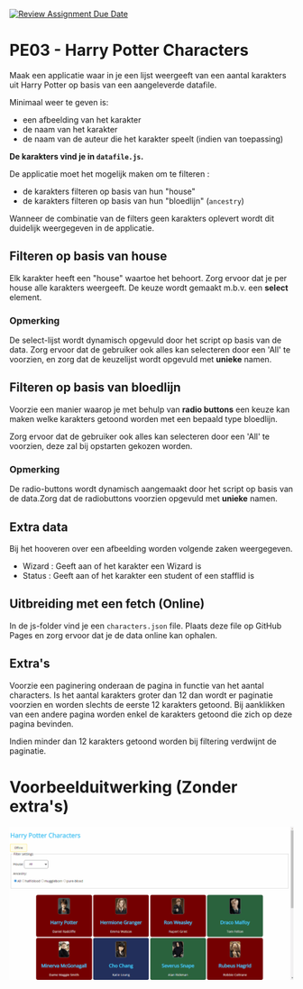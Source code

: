 [![Review Assignment Due Date](https://classroom.github.com/assets/deadline-readme-button-24ddc0f5d75046c5622901739e7c5dd533143b0c8e959d652212380cedb1ea36.svg)](https://classroom.github.com/a/hofqWcbc)
# PE03 - Harry Potter Characters

Maak een applicatie waar in je een lijst weergeeft van een aantal karakters uit Harry Potter op basis van een aangeleverde datafile.

Minimaal weer te geven is:
- een afbeelding van het karakter
- de naam van het karakter
- de naam van de auteur die het karakter speelt (indien van toepassing)

**De karakters vind je in `datafile.js`.**

De applicatie moet het mogelijk maken om te filteren :
- de karakters filteren op basis van hun "house"
- de karakters filteren op basis van hun "bloedlijn" (`ancestry`)

Wanneer de combinatie van de filters geen karakters oplevert wordt dit duidelijk weergegeven in de applicatie.

## Filteren op basis van house
Elk karakter heeft een "house" waartoe het behoort.
Zorg ervoor dat je per house alle karakters weergeeft.
De keuze wordt gemaakt m.b.v. een **select** element.

### Opmerking
De select-lijst wordt dynamisch opgevuld door het script op basis van de data.
Zorg ervoor dat de gebruiker ook alles kan selecteren door een 'All' te voorzien,
en zorg dat de keuzelijst wordt opgevuld met **unieke** namen.

## Filteren op basis van bloedlijn
Voorzie een manier waarop je met behulp van **radio buttons** een keuze kan maken welke karakters getoond worden met een bepaald type bloedlijn.

Zorg ervoor dat de gebruiker ook alles kan selecteren door een 'All' te voorzien, deze zal bij opstarten gekozen worden.

### Opmerking
De radio-buttons wordt dynamisch aangemaakt door het script op basis van de data.Zorg dat de radiobuttons voorzien opgevuld met **unieke** namen.

## Extra data
Bij het hooveren over een afbeelding worden volgende zaken weergegeven.
- Wizard : Geeft aan of het karakter een Wizard is
- Status : Geeft aan of het karakter een student of een stafflid is

## Uitbreiding met een fetch (Online)
In de js-folder vind je een `characters.json` file. Plaats deze file op GitHub Pages en zorg ervoor dat je de data online kan ophalen.

## Extra's
Voorzie een paginering onderaan de pagina in functie van het aantal characters. Is het aantal karakters groter dan 12 dan wordt er paginatie voorzien en worden slechts de eerste 12 karakters getoond. Bij aanklikken van een andere pagina worden enkel de karakters getoond die zich op deze pagina bevinden.

Indien minder dan 12 karakters getoond worden bij filtering verdwijnt de paginatie.




# Voorbeelduitwerking (Zonder extra's)
![flow](screens/PE03_Harry_Potter.gif)